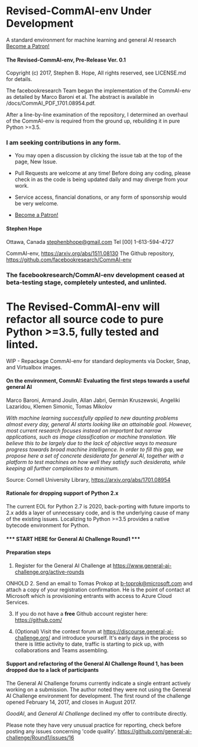 # Revised-CommAI-env Under Development
A standard environment for machine learning and general AI research
 <a href="https://www.patreon.com/bePatron?u=5636094"
 data-patreon-widget-type="become-patron-button">Become a Patron!</a>

#### The Revised-CommAI-env, Pre-Release Ver. 0.1
Copyright (c) 2017, Stephen B. Hope, All rights reserved, see LICENSE.md for details.

The facebookresearch Team began the implementation of the CommAI-env as detailed by Marco Baroni et al. The abstract is
available in /docs/CommAI_PDF_1701.08954.pdf.

After a line-by-line examination of the repository, I determined an overhaul of the CommAI-env is required
from the ground up, rebuilding it in pure Python >=3.5.

### I am seeking contributions in any form.
- You may open a discussion by clicking the issue tab at the top of the page, New Issue.
- Pull Requests are welcome at any time! Before doing any coding, please check in as the code is being updated daily and
may diverge from your work.

- Service access, financial donations, or any form of sponsorship would be very welcome.
- <a href="https://www.patreon.com/bePatron?u=5636094">Become a Patron!</a>

#### Stephen Hope
Ottawa, Canada
stephenbhope@gmail.com
Tel [00] 1-613-594-4727

 CommAI-env, https://arxiv.org/abs/1511.08130 The Github repository, https://github.com/facebookresearch/CommAI-env

### The facebookresearch/CommAI-env development ceased at beta-testing stage, completely untested, and unlinted.

# The Revised-CommAI-env will refactor all source code to pure Python >=3.5, fully tested and linted.

WIP - Repackage CommAI-env for standard deployments via Docker, Snap, and Virtualbox images.

#### On the environment, CommAI: Evaluating the first steps towards a useful general AI
Marco Baroni, Armand Joulin, Allan Jabri, Germàn Kruszewski, Angeliki Lazaridou, Klemen Simonic, Tomas Mikolov

_With machine learning successfully applied to new daunting problems almost every day, general AI starts looking
like an attainable goal. However, most current research focuses instead on important but narrow applications,
such as image classification or machine translation. We believe this to be largely due to the lack of objective
ways to measure progress towards broad machine intelligence. In order to fill this gap, we propose here a set of
concrete desiderata for general AI, together with a platform to test machines on how well they satisfy such
desiderata, while keeping all further complexities to a minimum._

Source: Cornell University Library, https://arxiv.org/abs/1701.08954

#### Rationale for dropping support of Python 2.x

The current EOL for Python 2.7 is 2020, back-porting with future imports to 2.x adds a layer of unnecessary code,
and is the underlying cause of many of the existing issues. Localizing to Python >=3.5 provides a native bytecode
environment for Python.

#### *** START HERE for General AI Challenge Round1 ***

#### Preparation steps

1. Register for the General AI Challenge at https://www.general-ai-challenge.org/active-rounds

ONHOLD 2. Send an email to Tomas Prokop at b-toprok@microsoft.com and attach a copy of your registration confirmation. He is
the point of contact at Microsoft which is provisioning entrants with access to Azure Cloud Services.

3. If you do not have a **free** Github account register here: https://github.com/

4. (Optional) Visit the contest forum at https://discourse.general-ai-challenge.org/ and introduce yourself. It's early
days in the process so there is little activity to date, traffic is starting to pick up, with collaborations and Teams
assembling.

#### Support and refactoring of the General AI Challenge Round 1, has been dropped due to a lack of participants
The General AI Challenge forums currently indicate a single entrant actively working on a submission.
 The author noted they were not using the General AI Challenge environment for development.  The first round of the
 challenge opened February 14, 2017, and closes in August 2017.

_GoodAI_, and _General AI Challenge_ declined my offer to contribute directly.

Please note they have very unusual practice for reporting, check before posting any issues concerning 'code quality'.
https://github.com/general-ai-challenge/Round1/issues/16
